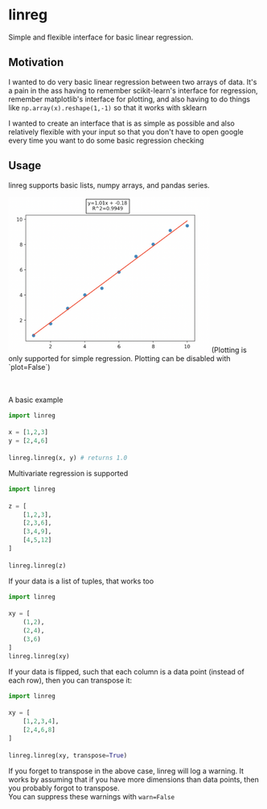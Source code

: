 # linreg

Simple and flexible interface for basic linear regression.

## Motivation

I wanted to do very basic linear regression between two arrays of data.
It's a pain in the ass having to remember scikit-learn's interface for regression,
remember matplotlib's interface for plotting, and also having to do things like `np.array(x).reshape(1,-1)` 
so that it works with sklearn

I wanted to create an interface that is as simple as possible and also relatively flexible with your input
so that you don't have to open google every time you want to do some basic regression checking

## Usage

linreg supports basic lists, numpy arrays, and pandas series. 

<img src="https://raw.githubusercontent.com/purpleladydragons/linreg/main/img/plot.png" width=400>
(Plotting is only supported for simple regression. Plotting can be disabled with `plot=False`)

<br/><br/>
A basic example

```python
import linreg

x = [1,2,3]
y = [2,4,6]

linreg.linreg(x, y) # returns 1.0
```

Multivariate regression is supported
```python
import linreg

z = [
    [1,2,3],
    [2,3,6],
    [3,4,9],
    [4,5,12]
]

linreg.linreg(z)
```

If your data is a list of tuples, that works too
```python
import linreg

xy = [
    (1,2),
    (2,4),
    (3,6)
]
linreg.linreg(xy)
```

If your data is flipped, such that each column is a data point (instead of each row), then you can transpose it:
```python
import linreg

xy = [
    [1,2,3,4],
    [2,4,6,8]
]

linreg.linreg(xy, transpose=True)
```

If you forget to transpose in the above case, linreg will log a warning. 
It works by assuming that if you have more dimensions than data points, then you probably forgot to transpose.  
You can suppress these warnings with `warn=False`
